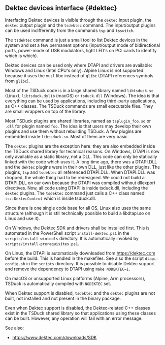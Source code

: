## Dektec devices interface  {#dektec}

Interfacing Dektec devices is visible through the `dektec` input plugin, the
`dektec` output plugin and the `tsdektec` command. The input/output plugins
can be used indifferently from the commands `tsp` and `tsswitch`.

The `tsdektec` command is just a small tool to list Dektec devices in the system
and set a few permanent options (input/output mode of bidirectional ports,
power-mode of USB modulators, light LED's on PCI cards to identify which is which).

Dektec devices can be used only where DTAPI and drivers are available: Windows and
Linux (Intel CPU's only). Alpine Linux is not supported because it uses the `musl`
libc instead of `glibc` (DTAPI references symbols from `glibc`).

Most of the TSDuck code is in a large shared library named `libtsduck.so` (Linux),
`libtsduck.dylib` (macOS) or `tsduck.dll` (Windows). The idea is that everything
can be used by applications, including third-party applications, as C++ classes.
The TSDuck commands are small executable files. They are small wrappers on top of
the library.

Most TSDuck plugins are shared libraries, named as `tsplugin_foo.so` or `.dll` for
plugin named `foo`. The idea is that users may develop their own plugins and use
them without rebuilding TSDuck. A few plugins are embedded inside `libtsduck.so`.
Most of them are very basic.

The `dektec` plugins are the exception here: they are also embedded inside the
TSDuck shared library for technical reasons. On Windows, DTAPI is now only
available as a static library, not a DLL. This code can only be statically
linked with the code which uses it. A long time ago, there was a DTAPI.DLL and
the `dektec` plugins were in their own DLL, just like the other plugins. The
plugins, `tsp` and `tsdektec` all referenced DTAPI.DLL. When DTAPI.DLL was dropped,
the whole thing had to be redesigned. We could not build a DTAPI.DLL on our own
because the DTAPI was compiled without dllexport directives. Now, all code
using DTAPI is inside tsduck.dll, including the `dektec` plugins. The `tsdektec`
command just calls a C++ class named `ts::DektecControl` which is inside tsduck.dll.

Since there is one single code base for all OS, Linux also uses the same structure
(although it is still technically possible to build a libdtapi.so on Linux and use it).

On Windows, the Dektec SDK and drivers shall be installed first. This is automated
in the PowerShell script `install-dektec.ps1` in the `scripts/install-wintools` directory.
It is automatically invoked by `scripts/install-prerequisites.ps1`.

On Linux, the DTAPI is automatically downloaded from https://dektec.com before
the build. This is handled in the makefiles. See also the script `dtapi-config.sh`
in the `scripts` directory. It is possible to disable Dektec support and remove
the dependency to DTAPI using `make NODEKTEC=1`.

On macOS or unsupported Linux platforms (Alpine, Arm processors), TSDuck is
automatically compiled with `NODEKTEC` set.

When Dektec support is disabled, `tsdektec` and the `dektec` plugins are not
built, not installed and not present in the binary package.

Even when Dektec support is disabled, the Dektec-related C++ classes exist in
the TSDuck shared library so that applications using these classes can be built.
However, any operation will fail with an error message.

See also:
- https://www.dektec.com/downloads/SDK
